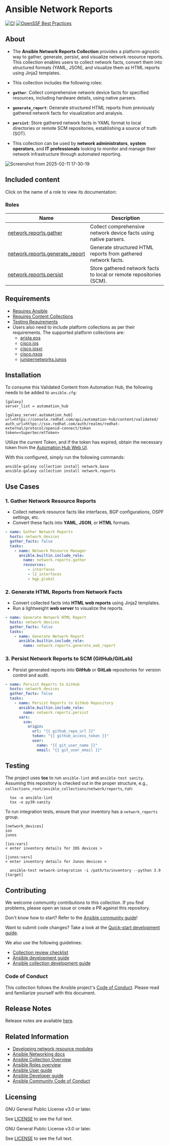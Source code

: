 # Ansible Network Reports

[![CI](https://github.com/redhat-cop/network.reports/actions/workflows/tests.yml/badge.svg?event=schedule)](https://github.com/redhat-cop/network.reports/actions/workflows/tests.yml)
[![OpenSSF Best Practices](https://bestpractices.coreinfrastructure.org/projects/7661/badge)](https://bestpractices.coreinfrastructure.org/projects/7661)


## About

- The **Ansible Network Reports Collection** provides a platform-agnostic way to gather, generate, persist, and visualize network resource reports. 
  This collection enables users to collect network facts, convert them into structured formats (YAML, JSON), and visualize them as HTML reports using Jinja2 templates.
  
- This collection includes the following roles:

- **`gather`**: Collect comprehensive network device facts for specified resources, including hardware details, using native parsers.
- **`generate_report`**: Generate structured HTML reports from previously gathered network facts for visualization and analysis.
- **`persist`**: Store gathered network facts in YAML format to local directories or remote SCM repositories, establishing a source of truth (SOT).

- This collection can be used by **network administrators**, **system operators**, and **IT professionals** looking to monitor and manage their network infrastructure through automated reporting.

![Screenshot from 2025-02-11 17-30-19](https://github.com/user-attachments/assets/8f822ffd-519b-4cf8-915b-9c73351d46a5)

## Included content

Click on the name of a role to view its documentation:

<!--start collection content-->
### Roles

Name                                                 | Description
---------------------------------------------------- | -----------
[network.reports.gather](roles/gather/README.md)     | Collect comprehensive network device facts using native parsers.
[network.reports.generate_report](roles/generate_report/README.md) | Generate structured HTML reports from gathered network facts.
[network.reports.persist](roles/persist/README.md)       | Store gathered network facts to local or remote repositories (SCM).

<!--end collection content-->



## Requirements
- [Requires Ansible](https://github.com/redhat-cop/network.reports/blob/main/meta/runtime.yml)
- [Requires Content Collections](https://github.com/redhat-cop/network.reports/blob/main/galaxy.yml)
- [Testing Requirements](https://github.com/redhat-cop/network.reports/blob/main/test-requirements.txt)
- Users also need to include platform collections as per their requirements. The supported platform collections are:
  - [arista.eos](https://github.com/ansible-collections/arista.eos)
  - [cisco.ios](https://github.com/ansible-collections/cisco.ios)
  - [cisco.iosxr](https://github.com/ansible-collections/cisco.iosxr)
  - [cisco.nxos](https://github.com/ansible-collections/cisco.nxos)
  - [junipernetworks.junos](https://github.com/ansible-collections/junipernetworks.junos)

## Installation
To consume this Validated Content from Automation Hub, the following needs to be added to `ansible.cfg`:

```
[galaxy]
server_list = automation_hub

[galaxy_server.automation_hub]
url=https://console.redhat.com/api/automation-hub/content/validated/
auth_url=https://sso.redhat.com/auth/realms/redhat-external/protocol/openid-connect/token
token=<SuperSecretToken>
```

Utilize the current Token, and if the token has expired, obtain the necessary
token from the [Automation Hub Web UI](https://console.redhat.com/ansible/automation-hub/token).

With this configured, simply run the following commands:

```
ansible-galaxy collection install network.base
ansible-galaxy collection install network.reports
```

## Use Cases

### 1. Gather Network Resource Reports
- Collect network resource facts like interfaces, BGP configurations, OSPF settings, etc.
- Convert these facts into **YAML**, **JSON**, or **HTML** formats.

```yaml
- name: Gather Network Reports
  hosts: network_devices
  gather_facts: false
  tasks:
    - name: Network Resource Manager
      ansible.builtin.include_role:
        name: network.reports.gather
        resources:
          - interfaces
          - l2_interfaces
          - bgp_global
```

### 2. Generate HTML Reports from Network Facts
- Convert collected facts into **HTML web reports** using Jinja2 templates.
- Run a lightweight **web server** to visualize the reports.

```yaml
- name: Generate Network HTML Report
  hosts: network_devices
  gather_facts: false
  tasks:
    - name: Generate Network Report
      ansible.builtin.include_role:
        name: network.reports.generate_web_report
```

### 3. Persist Network Reports to SCM (GitHub/GitLab)
- Persist generated reports into **GitHub** or **GitLab** repositories for version control and audit.

```yaml
- name: Persist Reports to GitHub
  hosts: network_devices
  gather_facts: false
  tasks:
    - name: Persist Reports to GitHub Repository
      ansible.builtin.include_role:
        name: network.reports.persist
      vars:
        scm:
          origin:
            url: "{{ github_repo_url }}"
            token: "{{ github_access_token }}"
            user:
              name: "{{ git_user_name }}"
              email: "{{ git_user_email }}"
```

## Testing

The project uses **tox** to run `ansible-lint` and `ansible-test sanity`. Assuming this repository is checked out in the proper structure, e.g., `collections_root/ansible_collections/network/reports`, run:

```shell
  tox -e ansible-lint
  tox -e py39-sanity
```

To run integration tests, ensure that your inventory has a `network_reports` group.

```shell
[network_devices]
ios
junos

[ios:vars]
< enter inventory details for IOS devices >

[junos:vars]
< enter inventory details for Junos devices >
```

```shell
  ansible-test network-integration -i /path/to/inventory --python 3.9 [target]
```

## Contributing

We welcome community contributions to this collection. If you find problems, please open an issue or create a PR against this repository.

Don't know how to start? Refer to the [Ansible community guide](https://docs.ansible.com/ansible/devel/community/index.html)!

Want to submit code changes? Take a look at the [Quick-start development guide](https://docs.ansible.com/ansible/devel/community/create_pr_quick_start.html).

We also use the following guidelines:

* [Collection review checklist](https://docs.ansible.com/ansible/devel/community/collection_contributors/collection_reviewing.html)
* [Ansible development guide](https://docs.ansible.com/ansible/devel/dev_guide/index.html)
* [Ansible collection development guide](https://docs.ansible.com/ansible/devel/dev_guide/developing_collections.html#contributing-to-collections)

### Code of Conduct
This collection follows the Ansible project's [Code of Conduct](https://docs.ansible.com/ansible/devel/community/code_of_conduct.html). Please read and familiarize yourself with this document.

## Release Notes

Release notes are available [here](https://github.com/redhat-cop/network.reports/blob/main/CHANGELOG.rst).

## Related Information

- [Developing network resource modules](https://github.com/ansible-network/networking-docs/blob/main/rm_dev_guide.md)
- [Ansible Networking docs](https://github.com/ansible-network/networking-docs)
- [Ansible Collection Overview](https://github.com/ansible-collections/overview)
- [Ansible Roles overview](https://docs.ansible.com/ansible/2.9/user_guide/playbooks_reuse_roles.html)
- [Ansible User guide](https://docs.ansible.com/ansible/latest/user_guide/index.html)
- [Ansible Developer guide](https://docs.ansible.com/ansible/latest/dev_guide/index.html)
- [Ansible Community Code of Conduct](https://docs.ansible.com/ansible/latest/community/code_of_conduct.html)

## Licensing

GNU General Public License v3.0 or later.

See [LICENSE](https://www.gnu.org/licenses/gpl-3.0.txt) to see the full text.

GNU General Public License v3.0 or later.

See [LICENSE](https://www.gnu.org/licenses/gpl-3.0.txt) to see the full text.
